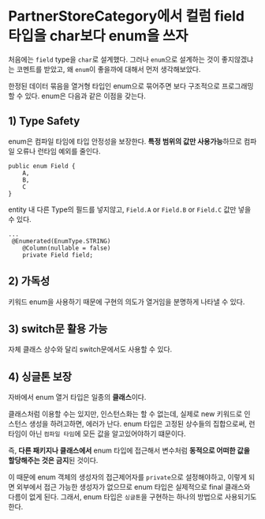 # PartnerStoreCategory에서 컬럼 field 타입을 char보다 enum을 쓰자  

처음에는 `field` type을 `char`로 설계했다. 
그러나 `enum`으로 설계하는 것이 좋지않겠냐는 코멘트를 받았고, 왜 `enum`이 좋을까에 대해서 먼저 생각해보았다.

한정된 데이터 묶음을 열거형 타입인 enum으로 묶어주면 보다 구조적으로 프로그래밍 할 수 있다. enum은 다음과 같은 이점을 갖는다.

## 1) Type Safety
enum은 컴파일 타임에 타입 안정성을 보장한다. **특정 범위의 값만 사용가능**하므로 컴파일 오류나 런타임 예외를 줄인다.

```
public enum Field {
    A,
    B,
    C
}
```

entity 내 다른 Type의 필드를 넣지않고, `Field.A` or `Field.B` or `Field.C` 값만 넣을 수 있다.
```
...
 @Enumerated(EnumType.STRING)
    @Column(nullable = false)
    private Field field;
```

## 2) 가독성
키워드 enum을 사용하기 때문에 구현의 의도가 열거임을 분명하게 나타낼 수 있다.


## 3) switch문 활용 가능
자체 클래스 상수와 달리 switch문에서도 사용할 수 있다.


## 4) 싱글톤 보장
자바에서 enum 열거 타입은 일종의 **클래스**이다. 

클래스처럼 이용할 수는 있지만, 인스턴스화는 할 수 없는데, 실제로 new 키워드로 인스턴스 생성을 하려고하면, 에러가 난다.
enum 타입은 고정된 상수들의 집합으로써, 런타임이 아닌 `컴파일 타임`에 모든 값을 알고있어야하기 떄문이다. 

즉, **다른 패키지나 클래스에서** enum 타입에 접근해서 변수처럼 **동적으로 어떠한 값을 할당해주는 것은 금지**된 것이다.

이 때문에 enum 객체의 생성자의 접근제어자를 `private`으로 설정해야하고, 이렇게 되면 외부에서 접근 가능한 생성자가 없으므로 enum 타입은 실제적으로 final 클래스와 다름이 없게 된다.
그래서, enum 타입은 `싱글톤`을 구현하는 하나의 방법으로 사용되기도 한다.
